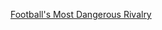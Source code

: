 ---
layout: post
wordpress_id: 1503
wordpress_url: http://noesbueno.com/archives/1503
date: '2012-07-10 16:48:36 -0500'
date_gmt: '2012-07-10 21:48:36 -0500'
body: |
  <p><a href="http://www.thehighdefinite.com/2012/07/footballs-most-dangerous-rivalry/">Football's Most Dangerous Rivalry</a></p>
---